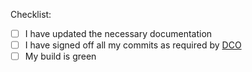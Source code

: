 Checklist:

* [ ] I have updated the necessary documentation
* [ ] I have signed off all my commits as required by [DCO](https://GitHub.com/apps/dco/)
* [ ] My build is green

<!--
Note on DCO:

If the DCO check fails, one or more of your commits are not signed off. Please click on the *Details* link next to the DCO action for instructions on how to resolve this.

Note on Versioning:

Maintainers will bump the version and do a release when they are ready to release (possibly multiple merged PRs). Please do not bump the version in your PRs.
-->
